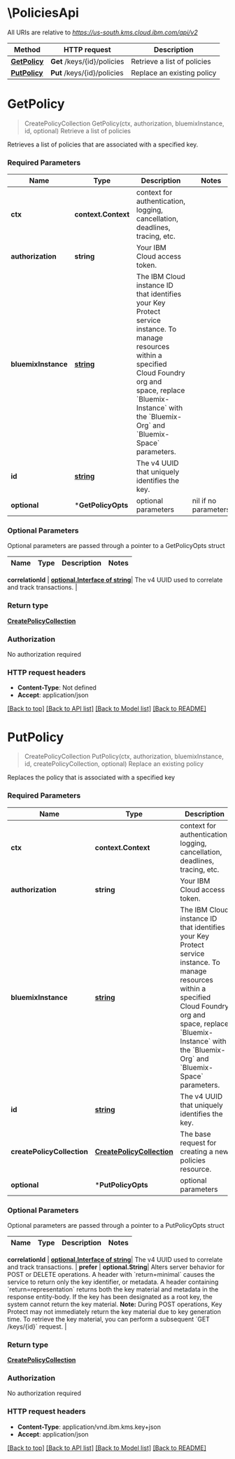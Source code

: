 # \PoliciesApi

All URIs are relative to *https://us-south.kms.cloud.ibm.com/api/v2*

Method | HTTP request | Description
------------- | ------------- | -------------
[**GetPolicy**](PoliciesApi.md#GetPolicy) | **Get** /keys/{id}/policies | Retrieve a list of policies
[**PutPolicy**](PoliciesApi.md#PutPolicy) | **Put** /keys/{id}/policies | Replace an existing policy


# **GetPolicy**
> CreatePolicyCollection GetPolicy(ctx, authorization, bluemixInstance, id, optional)
Retrieve a list of policies

Retrieves a list of policies that are associated with a specified key.

### Required Parameters

Name | Type | Description  | Notes
------------- | ------------- | ------------- | -------------
 **ctx** | **context.Context** | context for authentication, logging, cancellation, deadlines, tracing, etc.
  **authorization** | **string**| Your IBM Cloud access token. | 
  **bluemixInstance** | [**string**](.md)| The IBM Cloud instance ID that identifies your Key Protect service instance.       To manage resources within a specified Cloud Foundry org and space, replace &#x60;Bluemix-Instance&#x60; with the &#x60;Bluemix-Org&#x60; and &#x60;Bluemix-Space&#x60; parameters. | 
  **id** | [**string**](.md)| The v4 UUID that uniquely identifies the key. | 
 **optional** | ***GetPolicyOpts** | optional parameters | nil if no parameters

### Optional Parameters
Optional parameters are passed through a pointer to a GetPolicyOpts struct

Name | Type | Description  | Notes
------------- | ------------- | ------------- | -------------



 **correlationId** | [**optional.Interface of string**](.md)| The v4 UUID used to correlate and track transactions. | 

### Return type

[**CreatePolicyCollection**](CreatePolicyCollection.md)

### Authorization

No authorization required

### HTTP request headers

 - **Content-Type**: Not defined
 - **Accept**: application/json

[[Back to top]](#) [[Back to API list]](../README.md#documentation-for-api-endpoints) [[Back to Model list]](../README.md#documentation-for-models) [[Back to README]](../README.md)

# **PutPolicy**
> CreatePolicyCollection PutPolicy(ctx, authorization, bluemixInstance, id, createPolicyCollection, optional)
Replace an existing policy

Replaces the policy that is associated with a specified key

### Required Parameters

Name | Type | Description  | Notes
------------- | ------------- | ------------- | -------------
 **ctx** | **context.Context** | context for authentication, logging, cancellation, deadlines, tracing, etc.
  **authorization** | **string**| Your IBM Cloud access token. | 
  **bluemixInstance** | [**string**](.md)| The IBM Cloud instance ID that identifies your Key Protect service instance.       To manage resources within a specified Cloud Foundry org and space, replace &#x60;Bluemix-Instance&#x60; with the &#x60;Bluemix-Org&#x60; and &#x60;Bluemix-Space&#x60; parameters. | 
  **id** | [**string**](.md)| The v4 UUID that uniquely identifies the key. | 
  **createPolicyCollection** | [**CreatePolicyCollection**](CreatePolicyCollection.md)| The base request for creating a new policies resource. | 
 **optional** | ***PutPolicyOpts** | optional parameters | nil if no parameters

### Optional Parameters
Optional parameters are passed through a pointer to a PutPolicyOpts struct

Name | Type | Description  | Notes
------------- | ------------- | ------------- | -------------




 **correlationId** | [**optional.Interface of string**](.md)| The v4 UUID used to correlate and track transactions. | 
 **prefer** | **optional.String**| Alters server behavior for POST or DELETE operations. A header with &#x60;return&#x3D;minimal&#x60; causes the service to  return only the key identifier, or metadata. A header containing &#x60;return&#x3D;representation&#x60; returns both the key  material and metadata in the response entity-body. If the key has been designated as a root key, the  system cannot return the key material.      **Note:** During POST operations, Key Protect may not immediately return the key material due to key generation time. To retrieve the key material, you can perform a subsequent &#x60;GET /keys/{id}&#x60; request. | 

### Return type

[**CreatePolicyCollection**](CreatePolicyCollection.md)

### Authorization

No authorization required

### HTTP request headers

 - **Content-Type**: application/vnd.ibm.kms.key+json
 - **Accept**: application/json

[[Back to top]](#) [[Back to API list]](../README.md#documentation-for-api-endpoints) [[Back to Model list]](../README.md#documentation-for-models) [[Back to README]](../README.md)

